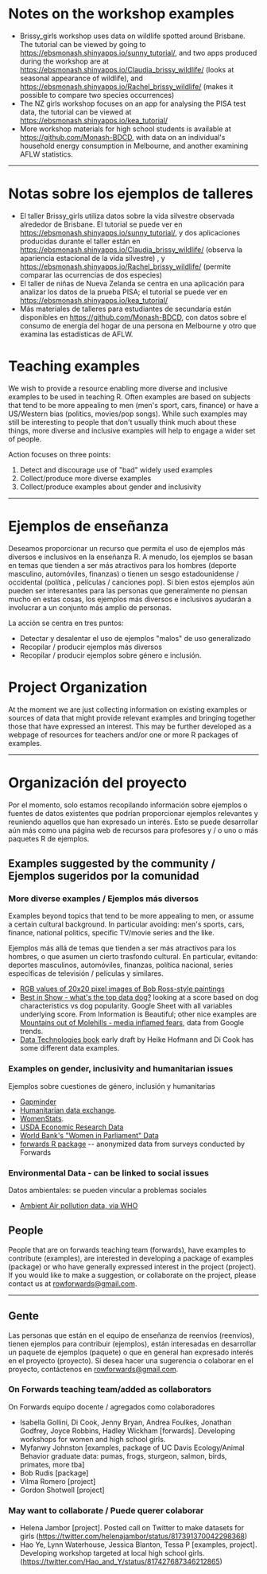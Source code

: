 # Notes on the workshop examples

- Brissy_girls workshop uses data on wildlife spotted around Brisbane. The tutorial can be viewed by going to https://ebsmonash.shinyapps.io/sunny_tutorial/, and two apps produced during the workshop are at https://ebsmonash.shinyapps.io/Claudia_brissy_wildlife/ (looks at seasonal appearance of wildlife), and https://ebsmonash.shinyapps.io/Rachel_brissy_wildlife/ (makes it possible to compare two species occurrences)
- The NZ girls workshop focuses on an app for analysing the PISA test data, the tutorial can be viewed at https://ebsmonash.shinyapps.io/kea_tutorial/
- More workshop materials for high school students is available at https://github.com/Monash-BDCD, with data on an individual's household energy consumption in Melbourne, and another examining AFLW statistics.

---
# Notas sobre los ejemplos de talleres
- El taller Brissy_girls utiliza datos sobre la vida silvestre observada alrededor de Brisbane. El tutorial se puede ver en https://ebsmonash.shinyapps.io/sunny_tutorial/, y dos aplicaciones producidas durante el taller están en https://ebsmonash.shinyapps.io/Claudia_brissy_wildlife/ (observa la apariencia estacional de la vida silvestre) , y https://ebsmonash.shinyapps.io/Rachel_brissy_wildlife/ (permite comparar las ocurrencias de dos especies)
- El taller de niñas de Nueva Zelanda se centra en una aplicación para analizar los datos de la prueba PISA; el tutorial se puede ver en https://ebsmonash.shinyapps.io/kea_tutorial/
- Más materiales de talleres para estudiantes de secundaria están disponibles en https://github.com/Monash-BDCD, con datos sobre el consumo de energía del hogar de una persona en Melbourne y otro que examina las estadísticas de AFLW.



# Teaching examples

We wish to provide a resource enabling more diverse and inclusive examples to be used in teaching R. Often examples are based on subjects that tend to be more appealing to men (men's sport, cars, finance) or have a US/Western bias (politics, movies/pop songs). While such examples may still be interesting to people that don't usually think much about these things, more diverse and inclusive examples will help to engage a wider set of people.

Action focuses on three points:

1. Detect and discourage use of "bad" widely used examples
2. Collect/produce more diverse examples
3. Collect/produce examples about gender and inclusivity

---
# Ejemplos de enseñanza
Deseamos proporcionar un recurso que permita el uso de ejemplos más diversos e inclusivos en la enseñanza R. A menudo, los ejemplos se basan en temas que tienden a ser más atractivos para los hombres (deporte masculino, automóviles, finanzas) o tienen un sesgo estadounidense / occidental (política , películas / canciones pop). Si bien estos ejemplos aún pueden ser interesantes para las personas que generalmente no piensan mucho en estas cosas, los ejemplos más diversos e inclusivos ayudarán a involucrar a un conjunto más amplio de personas.

La acción se centra en tres puntos:

- Detectar y desalentar el uso de ejemplos "malos" de uso generalizado
- Recopilar / producir ejemplos más diversos
- Recopilar / producir ejemplos sobre género e inclusión.



# Project Organization

At the moment we are just collecting information on existing examples or sources of data that might provide relevant examples and bringing together those that have expressed an interest. This may be further developed as a webpage of resources for teachers and/or one or more R packages of examples.

---
# Organización del proyecto
Por el momento, solo estamos recopilando información sobre ejemplos o fuentes de datos existentes que podrían proporcionar ejemplos relevantes y reuniendo aquellos que han expresado un interés. Esto se puede desarrollar aún más como una página web de recursos para profesores y / o uno o más paquetes R de ejemplos.


## Examples suggested by the community  / Ejemplos sugeridos por la comunidad

### More diverse examples / Ejemplos más diversos

Examples beyond topics that tend to be more appealing to men, or assume a certain cultural background. In particular avoiding: men's sports, cars, finance, national politics, specific TV/movie series and the like.

Ejemplos más allá de temas que tienden a ser más atractivos para los hombres, o que asumen un cierto trasfondo cultural. En particular, evitando: deportes masculinos, automóviles, finanzas, política nacional, series específicas de televisión / películas y similares.

- [RGB values of 20x20 pixel images of Bob Ross-style paintings](https://github.com/sctyner/joy-of-clustering/blob/master/clean_paint_data.csv)
- [Best in Show - what's the top data dog?](http://www.informationisbeautiful.net/visualizations/best-in-show-whats-the-top-data-dog/) looking at a score based on dog characteristics vs dog popularity. Google Sheet with all variables underlying score. From Information is Beautiful; other nice examples are [Mountains out of Molehills - media inflamed fears](http://www.informationisbeautiful.net/visualizations/mountains-out-of-molehills/), data from Google trends.
- [Data Technologies book](https://github.com/heike/data-technologies) early draft by Heike Hofmann and Di Cook has some different data examples.

### Examples on gender, inclusivity and humanitarian issues
Ejemplos sobre cuestiones de género, inclusión y humanitarias
- [Gapminder](https://cran.r-project.org/package=gapminder)
- [Humanitarian data exchange](https://data.humdata.org).
- [WomenStats](http://www.womanstats.org).
- [USDA Economic Research Data](https://www.ers.usda.gov/data-products)
- [World Bank's "Women in Parliament" Data ](https://https://github.com/saghirb/Women-in-Parliament-Hex-Sticker)
- [forwards R package](https://cran.r-project.org/web/packages/forwards/index.html) -- anonymized data from surveys conducted by Forwards


### Environmental Data - can be linked to social issues
Datos ambientales: se pueden vincular a problemas sociales
- [Ambient Air pollution data, via WHO](http://www.who.int/phe/health_topics/outdoorair/databases/cities/en/)

## People
People that are on forwards teaching team (forwards), have examples to contribute (examples), are interested in developing a package of examples (package) or who have generally expressed interest in the project (project). If you would like to make a suggestion, or collaborate on the project, please contact us at rowforwards@gmail.com.

---
## Gente
Las personas que están en el equipo de enseñanza de reenvíos (reenvíos), tienen ejemplos para contribuir (ejemplos), están interesadas en desarrollar un paquete de ejemplos (paquete) o que en general han expresado interés en el proyecto (proyecto). Si desea hacer una sugerencia o colaborar en el proyecto, contáctenos en rowforwards@gmail.com.


### On Forwards teaching team/added as collaborators
On Forwards equipo docente / agregados como colaboradores

- Isabella Gollini, Di Cook, Jenny Bryan, Andrea Foulkes, Jonathan Godfrey, Joyce Robbins, Hadley Wickham [forwards]. Developing workshops for women and high school girls.
- Myfanwy Johnston [examples, package of UC Davis Ecology/Animal Behavior graduate data: pumas, frogs, sturgeon, salmon, birds, primates, more tba]
- Bob Rudis [package]
- Vilma Romero [project]
- Gordon Shotwell [project]

### May want to collaborate / Puede querer colaborar

- Helena Jambor [project]. Posted call on Twitter to make datasets for girls (https://twitter.com/helenajambor/status/817391370042298368)
- Hao Ye, Lynn Waterhouse, Jessica Blanton, Tessa P [examples, project]. Developing workshop targeted at local high school girls. (https://twitter.com/Hao_and_Y/status/817427687346212865)


